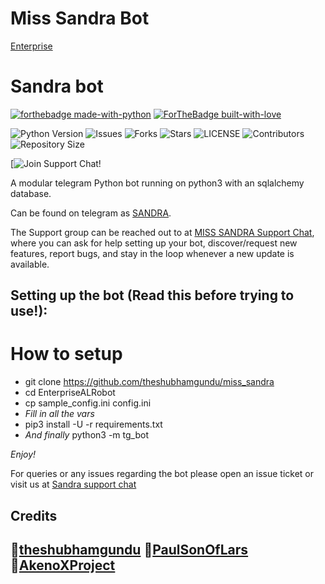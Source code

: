 # Miss Sandra Bot
[Enterprise](https://telegra.ph/file/727f010c55cd4ae088b28.jpg)
# Sandra bot

[![forthebadge made-with-python](http://ForTheBadge.com/images/badges/made-with-python.svg)](https://www.python.org/)
[![ForTheBadge built-with-love](http://ForTheBadge.com/images/badges/built-with-love.svg)](https://GitHub.com/theshubhamgundu/miss_sandra)</br>


![Python Version](https://img.shields.io/badge/python-3.8-green?style=for-the-badge&logo=appveyor)
![Issues](https://img.shields.io/github/issues/theshubhamgundu/miss_sandra?style=for-the-badge&logo=appveyor)
![Forks](https://img.shields.io/github/forks/theshubhamgundu/miss_sandra?style=for-the-badge&logo=appveyor)
![Stars](https://img.shields.io/github/stars/theshubhamgundu/miss_sandra?style=for-the-badge&logo=appveyor)
![LICENSE](https://img.shields.io/github/license/theshubhamgundu/miss_sandra?style=for-the-badge&logo=appveyor)
![Contributors](https://img.shields.io/github/contributors/theshubhamgundu/miss_sandra?style=for-the-badge&logo=appveyor)
![Repository Size](https://img.shields.io/github/repo-size/theshubhamgundu/miss_sandra?style=for-the-badge&logo=appveyor)</br>


[![Join Support Chat!](https://img.shields.io/badge/Support%20Chat-Aketps//t.me/blackstormfederation)




A modular telegram Python bot running on python3 with an sqlalchemy database.

Can be found on telegram as [SANDRA](https://t.me/miss_sandrabot).

The Support group can be reached out to at [MISS SANDRA Support Chat](https://t.me/blackstormfedeartion), where you can ask for help setting up your bot, discover/request new features, report bugs, and stay in the loop whenever a new update is available.



## Setting up the bot (Read this before trying to use!):


# How to setup

- git clone https://github.com/theshubhamgundu/miss_sandra
- cd EnterpriseALRobot
- cp sample_config.ini config.ini
- *Fill in all the vars*
- pip3 install -U -r requirements.txt
- *And finally* python3 -m tg_bot

*Enjoy!*


For queries or any issues regarding the bot please open an issue ticket or visit us at [Sandra support chat](https://t.me/blackstormfederation)  

## Credits
🔸[theshubhamgundu](https://github.com/theshubhamgundu)
🔸[PaulSonOfLars](https://github.com/PaulSonOfLars)
🔸[AkenoXProject](https://github.com/AkenoXProject)
-------------------------------------------------------------------------------------

